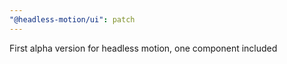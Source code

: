 ```yaml
---
"@headless-motion/ui": patch
---
```


First alpha version for headless motion, one component included
